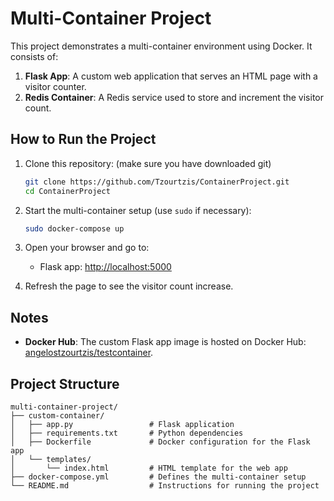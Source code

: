 # Multi-Container Project

This project demonstrates a multi-container environment using Docker. It consists of:

1. **Flask App**: A custom web application that serves an HTML page with a visitor counter.
2. **Redis Container**: A Redis service used to store and increment the visitor count.

## How to Run the Project

1. Clone this repository: (make sure you have downloaded git)
   ```bash
   git clone https://github.com/Tzourtzis/ContainerProject.git
   cd ContainerProject
   ```

2. Start the multi-container setup (use `sudo` if necessary):
   ```bash
   sudo docker-compose up
   ```

3. Open your browser and go to:
   - Flask app: [http://localhost:5000](http://localhost:5000)

4. Refresh the page to see the visitor count increase.

## Notes

- **Docker Hub**: The custom Flask app image is hosted on Docker Hub: [angelostzourtzis/testcontainer](https://hub.docker.com/r/angelostzourtzis/testcontainer).

## Project Structure

```
multi-container-project/
├── custom-container/
│   ├── app.py                 # Flask application
│   ├── requirements.txt       # Python dependencies
│   ├── Dockerfile             # Docker configuration for the Flask app
│   └── templates/
│       └── index.html         # HTML template for the web app
├── docker-compose.yml         # Defines the multi-container setup
└── README.md                  # Instructions for running the project
```

